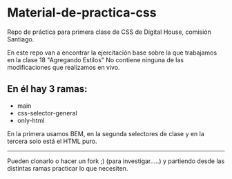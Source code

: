 # Material-de-practica-css
Repo de práctica para primera clase de CSS de Digital House, comisión Santiago.

En este repo van a encontrar la ejercitación base sobre la que trabajamos en la clase 18 "Agregando Estilos" 
No contiene ninguna de las modificaciones que realizamos en vivo. 

## En él hay 3 ramas:

-  main
-  css-selector-general
-  only-html
  
En la primera usamos BEM, en la segunda selectores de clase y en la tercera solo está el HTML puro. 

------------------------------------------------------------------------------------------------------------

Pueden clonarlo o hacer un fork ;) (para investigar.....) y partiendo desde las distintas ramas practicar lo que necesiten. 
